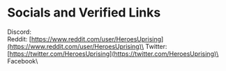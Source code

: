 # Socials and Verified Links

Discord:\
Reddit: [https://www.reddit.com/user/HeroesUprising](https://www.reddit.com/user/HeroesUprising)\
Twitter: [https://twitter.com/HeroesUprising](https://twitter.com/HeroesUprising)\
Facebook\
